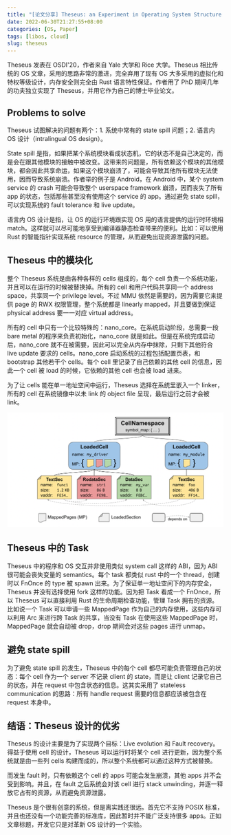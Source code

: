 ```yaml
---
title: "[论文分享] Theseus: an Experiment in Operating System Structure and State Management"
date: 2022-06-30T21:27:55+08:00
categories: [OS, Paper]
tags: [libos, cloud]
slug: theseus
---
```


Theseus 发表在 OSDI'20，作者来自 Yale 大学和 Rice 大学。Theseus 相比传统的 OS 文章，采用的思路非常的激进，完全弃用了现有 OS 大多采用的虚拟化和特权等级设计，内存安全则完全由 Rust 语言特性保证。作者用了 PhD 期间几年的功夫独立实现了 Theseus，并用它作为自己的博士毕业论文。

## Problems to solve

Theseus 试图解决的问题有两个：1. 系统中常有的 state spill 问题；2. 语言内 OS 设计（intralingual OS design）。

State spill 是指，如果把某个系统模块看成状态机，它的状态不是自己决定的，而是会在跟其他模块的接触中被改变。这带来的问题是，所有依赖这个模块的其他模块，都会因此共享命运，如果这个模块崩溃了，可能会导致其他所有模块无法使用，因而导致系统崩溃。作者举的例子是 Android，在 Android 中，某个 system service 的 crash 可能会导致整个 userspace framework 崩溃，因而丧失了所有 app 的状态，包括那些甚至没有使用这个 service 的 app。通过避免 state spill，可以实现系统的 fault tolerance 和 live update。

语言内 OS 设计是指，让 OS 的运行环境跟实现 OS 用的语言提供的运行时环境相 match。这样就可以尽可能地享受到编译器静态检查带来的便利。比如：可以使用 Rust 的智能指针实现系统 resource 的管理，从而避免出现资源泄露的问题。

## Theseus 中的模块化

整个 Theseus 系统是由各种各样的 cells 组成的，每个 cell 负责一个系统功能，并且可以在运行的时候被替换掉。所有的 cell 和用户代码共享同一个 address space，共享同一个 privilege level。不过 MMU 依然是需要的，因为需要它来提供 page 的 RWX 权限管理，整个系统都是 linearly mapped，并且要做到保证 physical address 要一一对应 virtual address。

所有的 cell 中只有一个比较特殊的：nano_core。在系统启动阶段，总需要一段 bare metal 的程序来负责初始化，nano_core 就是如此。但是在系统完成启动后，nano_core 就不在被需要，因此可以完全从内存中抹除，只剩下其他符合 live update 要求的 cells。nano_core 启动系统的过程包括配置页表，和 bootstrap 其他若干个 cells。每个 cell 里记录了自己依赖的其他 cell 的信息，因此一个 cell 被 load 的时候，它依赖的其他 cell 也会被 load 进来。

为了让 cells 能在单一地址空间中运行，Theseus 选择在系统里嵌入一个 linker，所有的 cell 在系统镜像中以未 link 的 object file 呈现，最后运行之前才会被 link。

![Cells in Theseus](cells.png)

## Theseus 中的 Task

Theseus 中的程序和 OS 交互并非使用类似 system call 这样的 ABI，因为 ABI 很可能会丧失变量的 semantics。每个 task 都类似 rust 中的一个 thread，创建时以 FnOnce 的 type 被 spawn 出来。为了保证单一地址空间下的内存安全，Theseus 并没有选择使用 fork 这样的功能。因为把 Task 看成一个 FnOnce，所以 Theseus 可以直接利用 Rust 的生命周期检查功能，管理 Task 拥有的资源。比如说一个 Task 可以申请一些 MappedPage 作为自己的内存使用，这些内存可以利用 Arc 来进行跨 Task 的共享，当没有 Task 在使用这些 MappedPage 时，MappedPage 就会自动被 drop，drop 期间会对这些 pages 进行 unmap。

## 避免 state spill

为了避免 state spill 的发生，Theseus 中的每个 cell 都尽可能负责管理自己的状态：每个 cell 作为一个 server 不记录 client 的 state，而是让 client 记录它自己的状态，并在 request 中包含状态的信息。这其实采用了 stateless communication 的思路：所有 handle request 需要的信息都应该被包含在 request 本身中。

## 结语：Theseus 设计的优劣

Theseus 的设计主要是为了实现两个目标：Live evolution 和 Fault recovery。得益于使用 cell 的设计，Theseus 可以运行时将某个 cell 进行更新，因为整个系统就是由一些列 cells 构建而成的，所以整个系统都可以通过这种方式被替换。

而发生 fault 时，只有依赖这个 cell 的 apps 可能会发生崩溃，其他 apps 并不会受到影响。并且，在 fault 之后系统会对该 cell 进行 stack unwinding，并逐一释放它占有的资源，从而避免资源泄露。

Theseus 是个很有创意的系统，但是离实践还很远。首先它不支持 POSIX 标准，并且也还没有一个功能完善的标准库，因此暂时并不能广泛支持很多 apps。正如文章标题，开发它只是对革新 OS 设计的一个实验。